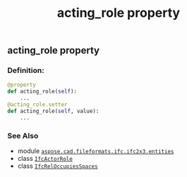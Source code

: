 ﻿---
title: acting_role property
second_title: Aspose.CAD for Python via .NET API References
description: 
type: docs
weight: 30
url: /python-net/aspose.cad.fileformats.ifc.ifc2x3.entities/ifcreloccupiesspaces/acting_role/
is_root: false
---

## acting_role property

### Definition:
```python
@property
def acting_role(self):
    ...
@acting_role.setter
def acting_role(self, value):
    ...
```

### See Also
* module [`aspose.cad.fileformats.ifc.ifc2x3.entities`](../../)
* class [`IfcActorRole`](/cad/python-net/aspose.cad.fileformats.ifc.ifc2x3.entities/ifcactorrole)
* class [`IfcRelOccupiesSpaces`](/cad/python-net/aspose.cad.fileformats.ifc.ifc2x3.entities/ifcreloccupiesspaces)
